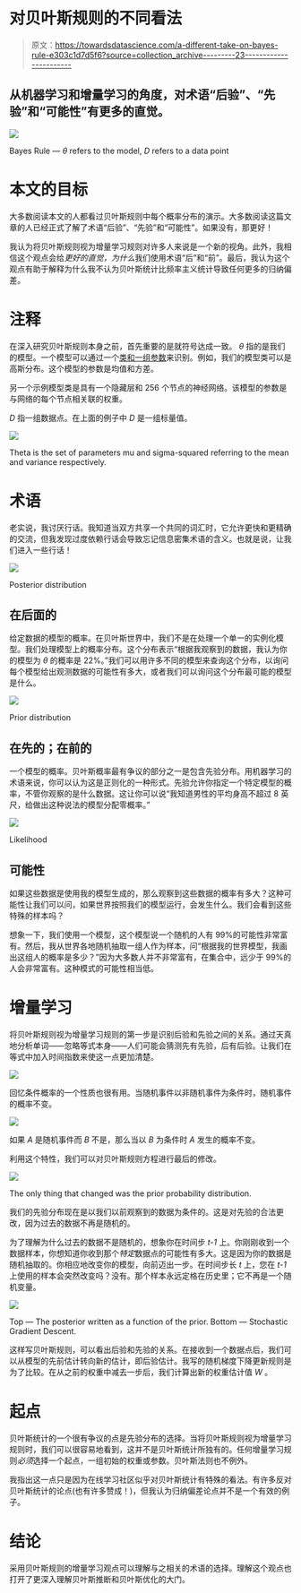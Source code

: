 # 对贝叶斯规则的不同看法

> 原文：<https://towardsdatascience.com/a-different-take-on-bayes-rule-e303c1d7d5f6?source=collection_archive---------23----------------------->

## 从机器学习和增量学习的角度，对术语“后验”、“先验”和“可能性”有更多的直觉。

![](img/3d9fabee9406e291d02c09316e51e043.png)

Bayes Rule — *θ* refers to the model, *D* refers to a data point

# 本文的目标

大多数阅读本文的人都看过贝叶斯规则中每个概率分布的演示。大多数阅读这篇文章的人已经正式了解了术语“后验”、“先验”和“可能性”。如果没有，那更好！

我认为将贝叶斯规则视为增量学习规则对许多人来说是一个新的视角。此外，我相信这个观点会给*更好的直觉，为什么*我们使用术语“后”和“前”。最后，我认为这个观点有助于解释为什么我不认为贝叶斯统计比频率主义统计导致任何更多的归纳偏差。

# 注释

在深入研究贝叶斯规则本身之前，首先重要的是就符号达成一致。 *θ* 指的是我们的模型。一个模型可以通过一个[类和一组参数](/foundations-of-ml-parameterized-functions-d2951a62272e)来识别。例如，我们的模型类可以是高斯分布。这个模型的参数是均值和方差。

另一个示例模型类是具有一个隐藏层和 256 个节点的神经网络。该模型的参数是与网络的每个节点相关联的权重。

*D* 指一组数据点。在上面的例子中 *D* 是一组标量值。

![](img/562eaf97db447c7c9dca26f9367e6777.png)

Theta is the set of parameters mu and sigma-squared referring to the mean and variance respectively.

# 术语

老实说，我讨厌行话。我知道当双方共享一个共同的词汇时，它允许更快和更精确的交流，但我发现过度依赖行话会导致忘记信息密集术语的含义。也就是说，让我们进入一些行话！

![](img/c3f2b7b111a49b5e35cd816350a314d9.png)

Posterior distribution

## 在后面的

给定数据的模型的概率。在贝叶斯世界中，我们不是在处理一个单一的实例化模型。我们处理模型上的概率分布。这个分布表示“根据我观察到的数据，我认为你的模型为 *θ* 的概率是 22%。”我们可以用许多不同的模型来查询这个分布，以询问每个模型给出观测数据的可能性有多大，或者我们可以询问这个分布最可能的模型是什么。

![](img/35a3ab4d22b39a20f6f3437206a12463.png)

Prior distribution

## 在先的；在前的

一个模型的概率。贝叶斯概率最有争议的部分之一是包含先验分布。用机器学习的术语来说，你可以认为这是正则化的一种形式。先验允许你指定一个特定模型的概率，不管你观察的是什么数据。这让你可以说“我知道男性的平均身高不超过 8 英尺，给做出这种说法的模型分配零概率。”

![](img/d040800dea6e4b14f7f885455dd8e106.png)

Likelihood

## 可能性

如果这些数据是使用我的模型生成的，那么观察到这些数据的概率有多大？这种可能性让我们可以问，如果世界按照我们的模型运行，会发生什么。我们会看到这些特殊的样本吗？

想象一下，我们使用一个模型，这个模型说一个随机的人有 99%的可能性非常富有。然后，我从世界各地随机抽取一组人作为样本，问“根据我的世界模型，我画出这组人的概率是多少？”因为大多数人并不非常富有，在集合中，远少于 99%的人会非常富有。这种模式的可能性相当低。

# 增量学习

将贝叶斯规则视为增量学习规则的第一步是识别后验和先验之间的关系。通过天真地分析单词——忽略等式本身——人们可能会猜测先有先验，后有后验。让我们在等式中加入时间指数来使这一点更加清楚。

![](img/6ecf85cb6d7e6ae4fd4832f545e496aa.png)

回忆条件概率的一个性质也很有用。当随机事件以非随机事件为条件时，随机事件的概率不变。

![](img/833b7834658dfad027fa196fbdffce62.png)

如果 *A* 是随机事件而 *B* 不是，那么当以 *B* 为条件时 *A* 发生的概率不变。

利用这个特性，我们可以对贝叶斯规则方程进行最后的修改。

![](img/c99d0b6bf19862113db96cbd3b6ba99f.png)

The only thing that changed was the prior probability distribution.

我们的先验分布现在是以我们以前观察到的数据为条件的。这是对先验的合法更改，因为过去的数据不再是随机的。

为了理解为什么过去的数据不是随机的，想象你在时间步 *t-1* 上。你刚刚收到一个数据样本，你想知道你收到那个*特定*数据点的可能性有多大。这是因为你的数据是随机抽取的。你相应地改变你的模型，向前迈出一步。在时间步长 *t* 上，您在 *t-1* 上使用的样本会突然改变吗？没有。那个样本永远定格在历史里；它不再是一个随机变量。

![](img/bda3b8288e7011580cf3fcc921ef626f.png)

Top — The posterior written as a function of the prior. Bottom — Stochastic Gradient Descent.

这样写贝叶斯规则，可以看出后验和先验的关系。在接收到一个数据点后，我们可以从模型的先前估计转向新的估计，即后验估计。我写的随机梯度下降更新规则是为了比较。在从之前的权重中减去一步后，我们计算出新的权重估计值 *W* 。

# 起点

贝叶斯统计的一个很有争议的点是先验分布的选择。当将贝叶斯规则视为增量学习规则时，我们可以很容易地看到，这并不是贝叶斯统计所独有的。任何增量学习规则*必须*选择一个起点，一组初始的权重或参数。贝叶斯法则也不例外。

我指出这一点只是因为在线学习社区似乎对贝叶斯统计有特殊的看法。有许多反对贝叶斯统计的论点(也有许多赞成！)，但我认为归纳偏差论点并不是一个有效的例子。

# 结论

采用贝叶斯规则的增量学习观点可以理解与之相关的术语的选择。理解这个观点也打开了更深入理解贝叶斯推断和贝叶斯优化的大门。